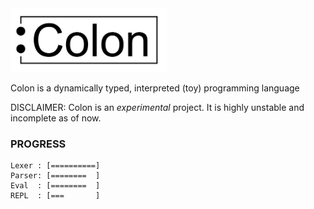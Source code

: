 <img src="misc/colon_logo.svg" alt="drawing" width="250"/>

Colon is a dynamically typed, interpreted (toy) programming language

DISCLAIMER:
Colon is an _experimental_ project. It is highly unstable and incomplete as of now.

### PROGRESS

```
Lexer : [==========]
Parser: [========  ]
Eval  : [========  ]
REPL  : [===       ]
```
